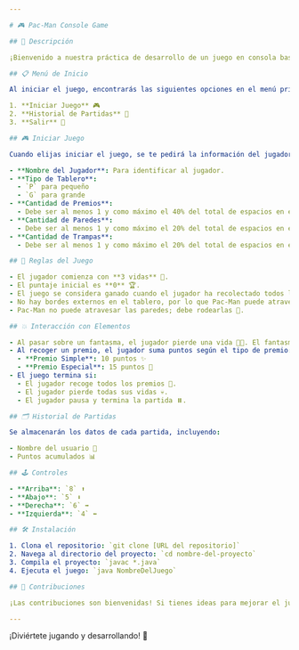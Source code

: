 ```yaml
---

# 🎮 Pac-Man Console Game

## 📜 Descripción

¡Bienvenido a nuestra práctica de desarrollo de un juego en consola basado en Java! 🎉 Hemos recreado una versión simplificada del famoso videojuego PAC-MAN. Disfruta de una experiencia de juego en una interfaz amigable y sencilla.

## 📋 Menú de Inicio

Al iniciar el juego, encontrarás las siguientes opciones en el menú principal:

1. **Iniciar Juego** 🎮
2. **Historial de Partidas** 📜
3. **Salir** 🚪

## 🎮 Iniciar Juego

Cuando elijas iniciar el juego, se te pedirá la información del jugador, incluyendo:

- **Nombre del Jugador**: Para identificar al jugador.
- **Tipo de Tablero**: 
  - `P` para pequeño
  - `G` para grande
- **Cantidad de Premios**: 
  - Debe ser al menos 1 y como máximo el 40% del total de espacios en el tablero. Los premios pueden ser simples o especiales.
- **Cantidad de Paredes**: 
  - Debe ser al menos 1 y como máximo el 20% del total de espacios en el tablero.
- **Cantidad de Trampas**: 
  - Debe ser al menos 1 y como máximo el 20% del total de espacios en el tablero.

## 📏 Reglas del Juego

- El jugador comienza con **3 vidas** 💖.
- El puntaje inicial es **0** 🏆.
- El juego se considera ganado cuando el jugador ha recolectado todos los premios 🎯.
- No hay bordes externos en el tablero, por lo que Pac-Man puede atravesar de un lado a otro del tablero 🌍.
- Pac-Man no puede atravesar las paredes; debe rodearlas 🚧.

## 💥 Interacción con Elementos

- Al pasar sobre un fantasma, el jugador pierde una vida 👻💔. El fantasma se elimina del tablero.
- Al recoger un premio, el jugador suma puntos según el tipo de premio:
  - **Premio Simple**: 10 puntos ✨
  - **Premio Especial**: 15 puntos 🌟
- El juego termina si:
  - El jugador recoge todos los premios 🏅.
  - El jugador pierde todas sus vidas 💀.
  - El jugador pausa y termina la partida ⏸️.

## 🗂️ Historial de Partidas

Se almacenarán los datos de cada partida, incluyendo:

- Nombre del usuario 📝
- Puntos acumulados 📊

## 🕹️ Controles

- **Arriba**: `8` ⬆️
- **Abajo**: `5` ⬇️
- **Derecha**: `6` ➡️
- **Izquierda**: `4` ⬅️

## 🛠️ Instalación

1. Clona el repositorio: `git clone [URL del repositorio]`
2. Navega al directorio del proyecto: `cd nombre-del-proyecto`
3. Compila el proyecto: `javac *.java`
4. Ejecuta el juego: `java NombreDelJuego`

## 🤝 Contribuciones

¡Las contribuciones son bienvenidas! Si tienes ideas para mejorar el juego, no dudes en enviar un pull request.

---
```


¡Diviértete jugando y desarrollando! 🎉

